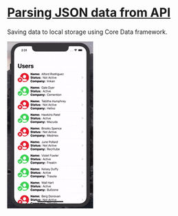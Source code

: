 # [Parsing JSON data from API](www.adguy.com/projects)

Saving data to local storage using Core Data framework. <br> 

![](demo.gif)
